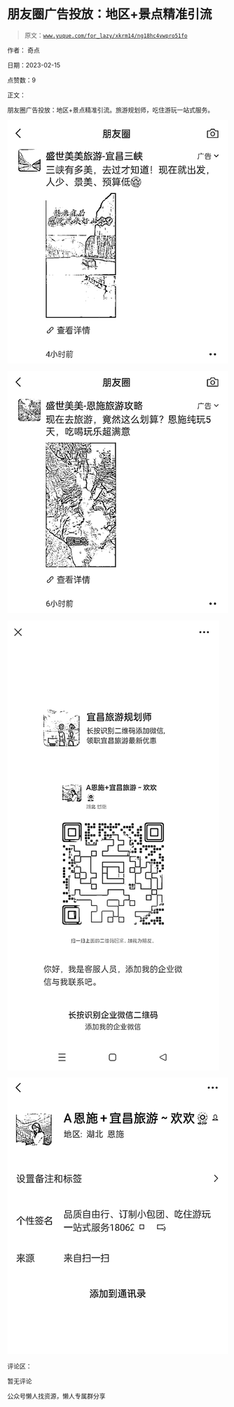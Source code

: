 # 朋友圈广告投放：地区+景点精准引流

> 原文：[`www.yuque.com/for_lazy/xkrm14/ng18hc4vwpro51fo`](https://www.yuque.com/for_lazy/xkrm14/ng18hc4vwpro51fo)



作者： 奇点



日期：2023-02-15



点赞数：9

<ne-hole id="u302c15a4" data-lake-id="u302c15a4">

正文：



朋友圈广告投放：地区+景点精准引流。旅游规划师，吃住游玩一站式服务。



![](img/20d4e9ac7749b54f2a7f46d4d79a9fa8.png)



![](img/f4e86a47b099eccd1f4d5f9c62617c93.png)



![](img/aaac4c91965a91d32378ae8cc86a2295.png)



![](img/c3377a055437966a0f043eab19548482.png)

<ne-hole id="ue7a6d1c4" data-lake-id="ue7a6d1c4">

评论区：



暂无评论

<ne-hole id="u1313b6bb" data-lake-id="u1313b6bb">

公众号懒人找资源，懒人专属群分享

</ne-hole></ne-hole></ne-hole>